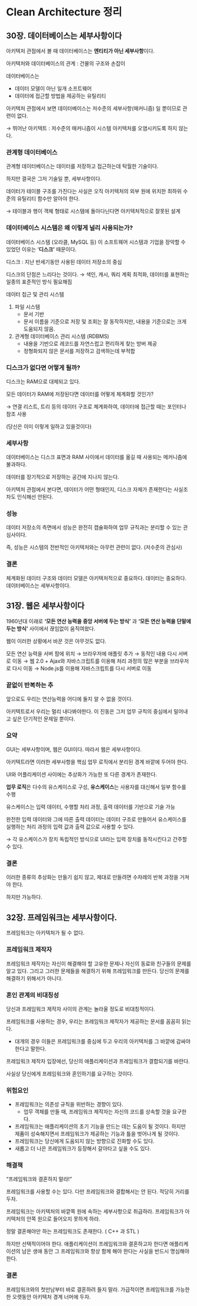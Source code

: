 # Clean Architecture 정리  

## 30장. 데이터베이스는 세부사항이다

아키텍처 관점에서 볼 때 데이터베이스는 **엔티티가 아닌 세부사항**이다.

아키텍처와 데이터베이스의 관계 : 건물의 구조와 손잡이  

데이터베이스는 

- 데이터 모델이 아닌 일개 소프트웨어
- 데이터에 접근할 방법을 제공하는 유틸리티

아키텍처 관점에서 보면 데이터베이스는 저수준의 세부사항(매커니즘) 일 뿐이므로 관련이 없다. 

→ 뛰어난 아키텍트 : 저수준의 매커니즘이 시스템 아키텍처를 오염시키도록 하지 않는다. 

 

### 관계형 데이터베이스

관계형 데이터베이스는 데이터를 저장하고 접근하는데 탁월한 기술이다. 

하지만 결국은 그저 기술일 뿐, 세부사항이다. 

데이터가 테이블 구조를 가진다는 사실은 오직 아키텍처의 외부 원에 위치한 최하위 수준의 유틸리티 함수만 알아야 한다. 

→ 테이블과 행이 객체 형태로 시스템에 돌아다닌다면 아키텍처적으로 잘못된 설계  


### 데이터베이스 시스템은 왜 이렇게 널리 사용되는가?

데이터베이스 시스템 (오라클, MySQL 등) 이 소프트웨어 시스템과 기업을 장악할 수 있었던 이유는 ‘**디스크’** 때문이다.

디스크 : 지난 반세기동안 사용된 데이터 저장소의 중심 

디스크의 단점은 느리다는 것이다.  → 색인, 캐시, 쿼리 계획 최적화, 데이터를 표현하는 일종의 표준적인 방식 필요해짐

데이터 접근 및 관리 시스템 

1. 파일 시스템
    - 문서 기반
    - 문서 이름을 기준으로 저장 및 조회는 잘 동작하지만, 내용을 기준으로는 크게 도움되지 않음.
2. 관계형 데이터베이스 관리 시스템 (RDBMS)
    - 내용을 기반으로 레코드를 자연스럽고 편리하게 찾는 방버 제공
    - 정형화되지 않은 문서를 저장하고 검색하는데 부적합  
    

### 디스크가 없다면 어떻게 될까?

디스크는 RAM으로 대체되고 있다. 

모든 데이터가 RAM에 저장된다면 데이터를 어떻게 체계화할 것인가?

→ 연결 리스트, 트리 등의 데이터 구조로 체계화하여, 데이터에 접근할 때는 포인터나 참조 사용

(당신은 이미 이렇게 일하고 있을것이다)

### 세부사항

데이터베이스는 디스크 표면과 RAM 사이에서 데이터를 옮길 때 사용되는 메커니즘에 불과하다. 

데이터를 장기적으로 저장하는 공간에 지나지 않는다. 

아키텍처 관점에서 본다면, 데이터가 어떤 형태인지, 디스크 자체가 존재한다는 사실조차도 인식해선 안된다. 

### 성능

데이터 저장소의 측면에서 성능은 완전히 캡슐화하여 업무 규칙과는 분리할 수 있는 관심사이다. 

즉, 성능은 시스템의 전반적인 아키텍처와는 아무런 관련이 없다. (저수준의 관심사)

### 결론

체계화된 데이터 구조와 데이터 모델은 아키텍처적으로 중요하다. 데이터는 중요하다. 데이터베이스는 세부사항이다.  


## 31장. 웹은 세부사항이다

1960년대 이래로 **‘모든 연산 능력을 중앙 서버에 두는 방식’** 과 **‘모든 연산 능력을 단말에 두는 방식’** 사이에서 끊임없이 움직여왔다. 

웹이 이러한 상황에서 바꾼 것은 아무것도 없다. 

모든 연산 능력을 서버 팜에 위치 → 브라우저에 애플릿 추가 → 동적인 내용 다시 서버로 이동 → 웹 2.0 + Ajax와 자바스크립트를 이용해 처리 과정의 많은 부분을 브라우저로 다시 이동 → Node.js를 이용해 자바스크립트를 다시 서버로 이동 

### 끝없이 반복하는 추

앞으로도 우리는 연산능력을 어디에 둘지 알 수 없을 것이다. 

아키텍트로서 우리는 멀리 내다봐야한다. 이 진동은 그저 업무 규칙의 중심에서 밀어내고 싶은 단기적인 문제일 뿐이다.

### 요약

GUI는 세부사항이며, 웹은 GUI이다. 따라서 웹은 세부사항이다.  

아키텍트라면 이러한 세부사항을 핵심 업무 로직에서 분리된 경계 바깥에 두어야 한다. 

UI와 어플리케이션 사이에는 추상화가 가능한 또 다른 경계가 존재한다. 

********************업무 로직********************은 다수의 유스케이스로 구성, ******************************유스케이스******************************는 사용자를 대신해서 일부 함수를 수행 

유스케이스는 입력 데이터, 수행할 처리 과정, 출력 데이터를 기반으로 기술 가능 

완전한 입력 데이터와 그에 따른 출력 데이터는 데이터 구조로 만들어서 유스케이스를 실행하는 처리 과정의 입력 값과 출력 값으로 사용할 수 있다. 

→ 각 유스케이스가 장치 독립적인 방식으로 UI라는 입력 장치를 동작시킨다고 간주할 수 있다. 

### 결론

이러한 종류의 추상화는 만들기 쉽지 않고, 제대로 만들려면 수차례의 반복 과정을 거쳐야 한다.

하지만 가능하다. 

## 32장. 프레임워크는 세부사항이다.

프레임워크는 아키텍처가 될 수 없다. 

### 프레임워크 제작자

프레임워크 제작자는 자신이 해결해야 할 고유한 문제나 자신의 동료와 친구들의 문제를 알고 있다. 그리고 그러한 문제들을 해결하기 위해 프레임워크를 만든다. 당신의 문제를 해결하기 위해서가 아니다.

### 혼인 관계의 비대칭성

당신과 프레임워크 제작자 사이의 관계는 놀라울 정도로 비대칭적이다.

프레임워크를 사용하는 경우, 우리는 프레임워크 제작자가 제공하는 문서를 꼼꼼히 읽는다. 

- 대개의 경우 이들은 프레임워크를 중심에 두고 우리의 아키텍처를 그 바깥에 감싸야 한다고 말한다.

프레임워크 제작자 입장에선, 당신의 애플리케이션과 프레임워크가 결합되기를 바란다. 

사실상 당신에게 프레임워크와 혼인하기를 요구하는 것이다.    

### 위험요인

- 프레임워크는 의존성 규칙을 위반하는 경향이 있다.
    - 업무 객체를 만들 때, 프레임워크 제작자는 자신의 코드를 상속할 것을 요구한다.
- 프레임워크는 애플리케이션의 초기 기능을 만드는 데는 도움이 될 것이다. 하지만 제품이 성숙해지면서 프레임워크가 제공하는 기능과 틀을 벗어나게 될 것이다.
- 프레임워크는 당신에게 도움되지 않는 방향으로 진화할 수도 있다.
- 새롭고 더 나은 프레임워크가 등장해서 갈아타고 싶을 수도 있다.

### 해결책

“프레임워크와 결혼하지 말라!”

프레임워크를 사용할 수는 있다. 다만 프레임워크와 결합해서는 안 된다. 적당히 거리를 두자. 

프레임워크는 아키텍처의 바깥쪽 원에 속하는 세부사항으로 취급하라. 프레임워크가 아키텍처의 안쪽 원으로 들어오지 못하게 하라.

정말 결혼해야만 하는 프레임워크도 존재한다. ( C++ 과 STL )

하지만 선택적이어야 한다. 애플리케이션이 프레임워크와 결혼하고자 한다면 애플리케이션의 남은 생애 동안 그 프레임워크와 항상 함께 해야 한다는 사실을 반드시 명심해야 한다.

### 결론

프레임워크와의 첫만남부터 바로 결혼하려 들지 말라. 가급적이면 프레임워크를 가능한 한 오랫동안 아키텍처 경계 너머에 두자.
